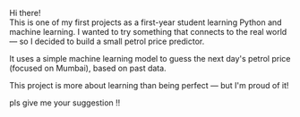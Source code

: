 Hi there!  
This is one of my first projects as a first-year student learning Python and machine learning. I wanted to try something that connects to the real world — so I decided to build a small petrol price predictor.

It uses a simple machine learning model to guess the next day's petrol price (focused on Mumbai), based on past data.

This project is more about learning than being perfect — but I'm proud of it!

pls give me your suggestion !!
